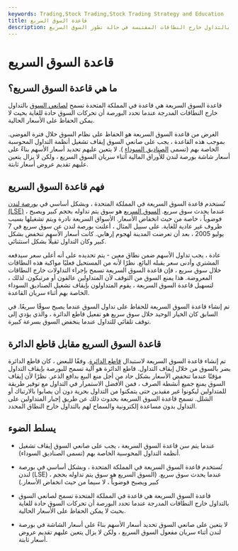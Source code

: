 ```yaml
---
keywords: Trading,Stock Trading,Stock Trading Strategy and Education
title: قاعدة السوق السريع
description: قاعدة السوق السريعة هي قاعدة في المملكة المتحدة تسمح للمتداولين بالتداول خارج النطاقات المقتبسة في حالة تطور السوق السريع.
---
```


# قاعدة السوق السريع
## ما هي قاعدة السوق السريع؟

قاعدة السوق السريعة هي قاعدة في المملكة المتحدة تسمح [لصانعي السوق](/marketmaker) بالتداول خارج النطاقات المدرجة عندما تحدد البورصة أن تحركات السوق حادة للغاية بحيث لا يمكن الحفاظ على الأسعار الحالية.

الغرض من قاعدة السوق السريعة هو الحفاظ على نظام السوق خلال فترة الفوضى. بموجب هذه القاعدة ، يجب على صانعي السوق إيقاف تشغيل أنظمة التداول المحوسبة الخاصة بهم (تسمى [الصناديق السوداء](/blackbox) ). لا يتعين عليهم تحديد أسعار الأسهم بناءً على أسعار شاشة بورصة لندن للأوراق المالية أثناء سريان السوق السريع ، ولكن لا يزال يتعين عليهم تقديم عروض أسعار ثابتة.

## فهم قاعدة السوق السريع

تُستخدم قاعدة السوق السريعة في المملكة المتحدة ، وبشكل أساسي في [بورصة لندن (LSE)](/lse) ، عندما يحدث سوق سريع. [السوق السريع](/fastmarket) هو سوق يتم تداوله بحجم كبير ويصبح فوضوياً ، خاصة من حيث انخفاض الأسعار. الأسواق السريعة نادرة ويتم تشغيلها بسبب ظروف غير عادية للغاية. على سبيل المثال ، أعلنت بورصة لندن عن سوق سريع في 7 يوليو 2005 ، بعد أن تعرضت المدينة لهجوم إرهابي. كانت أسعار الأسهم تنخفض بشكل كبير وكان التداول ثقيلًا بشكل استثنائي.

عادة ، يجب تداول الأسهم ضمن نطاق معين - يتم تحديده على أنه أعلى سعر سيدفعه المشتري وأدنى سعر يقبله البائع. نظرًا لأنه من المستحيل فعليًا مواكبة هذه النطاقات خلال سوق سريع ، فإن قاعدة السوق السريعة تسمح بإجراء التداولات خارج النطاقات المعروضة. هذا يمنع السوق من التوقف لأن المتداولين عالقون أو مرتبكون. لذلك ، لتسهيل قاعدة السوق السريعة ، يقوم المتداولون بإيقاف تشغيل الصناديق السوداء الخاصة بهم أثناء سريان القاعدة.

تم إنشاء قاعدة السوق السريعة للحفاظ على تداول السوق عندما يصبح سوقًا سريعًا. في السابق كان الخيار الوحيد خلال سوق سريع هو تفعيل قاطع الدائرة ، والذي يؤدي إلى توقف تلقائي للتداول عندما ينخفض السوق بسرعة كبيرة.

## قاعدة السوق السريع مقابل قاطع الدائرة

تم إنشاء قاعدة السوق السريعة لاستبدال [قاطع الدائرة](/circuitbreaker). وفقًا للبعض ، كان قاطع الدائرة يضر بالسوق من خلال إيقاف التداول. قاطع الدائرة هو آلية تسمح للبورصة بإيقاف التداول مؤقتًا عندما تنخفض الأسعار بشكل حاد من أجل منع البيع بدافع الذعر. نظرًا لأن إيقاف السوق يمنع جميع أنشطة الصرف ، فمن الأفضل الاستمرار في التداول مع توفير طريقة للمتداولين ليكونوا غير مقيدين حتى يتمكنوا من التداول بحرية دون أن يصابوا بالارتباك أو الشلل. تسمح قاعدة السوق السريعة بحدوث ذلك عن طريق إجبار المتداولين على التداول بدون مساعدة إلكترونية والسماح لهم بالتداول خارج النطاق المحدد.

## يسلط الضوء

- عندما يتم سن قاعدة السوق السريعة ، يجب على صانعي السوق إيقاف تشغيل أنظمة التداول المحوسبة الخاصة بهم (تسمى الصناديق السوداء).

- تُستخدم قاعدة السوق السريعة في المملكة المتحدة ، وبشكل أساسي في بورصة لندن (LSE) ، عندما يحدث سوق سريع. (السوق السريع هو سوق يتم تداوله بحجم كبير ويصبح فوضوياً ، لا سيما من حيث انخفاض الأسعار.)

- قاعدة السوق السريعة هي قاعدة في المملكة المتحدة تسمح لصانعي السوق بالتداول خارج النطاقات المدرجة عندما تحدد البورصة أن تحركات السوق حادة للغاية بحيث لا يمكن الحفاظ على الأسعار الحالية.

- لا يتعين على صانعي السوق تحديد أسعار الأسهم بناءً على أسعار الشاشة في بورصة لندن أثناء سريان مفعول السوق السريع ، ولكن لا يزال يتعين عليهم تقديم عروض أسعار ثابتة.

